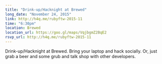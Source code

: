 ```yaml
---
title: "Drink-up/Hacknight at Brewed"
long_date: "November 24, 2015"
link: http://h4q.me/rubyftw-2015-11
time: "6:30pm"
location: Brewed
location_url: https://goo.gl/maps/VqjbgmZ2BqE2
rsvp_url: http://h4q.me/rubyftw-2015-11
---
```


Drink-up/Hacknight at Brewed. Bring your laptop and hack socially. Or, just grab a beer and some grub and talk shop with other developers.
